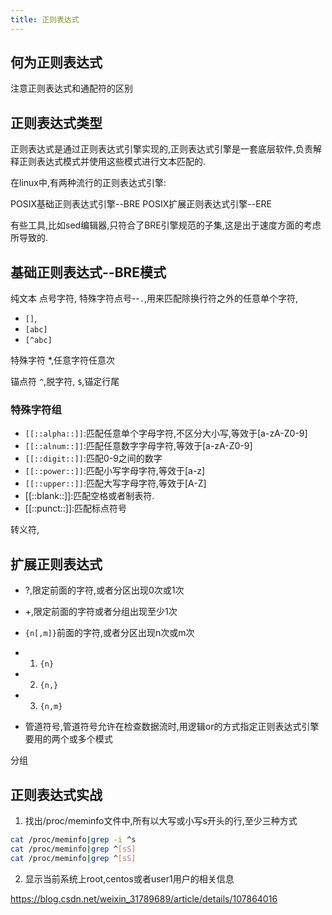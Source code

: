 ```yaml
---
title: 正则表达式
---
```


## 何为正则表达式



注意正则表达式和通配符的区别



## 正则表达式类型

正则表达式是通过正则表达式引擎实现的,正则表达式引擎是一套底层软件,负责解释正则表达式模式并使用这些模式进行文本匹配的.

在linux中,有两种流行的正则表达式引擎:

POSIX基础正则表达式引擎--BRE
POSIX扩展正则表达式引擎--ERE

有些工具,比如sed编辑器,只符合了BRE引擎规范的子集,这是出于速度方面的考虑所导致的.


## 基础正则表达式--BRE模式


纯文本
点号字符,
特殊字符点号--`.`,用来匹配除换行符之外的任意单个字符,
- `[]`,
- `[abc]`
- `[^abc]`


特殊字符
*,任意字符任意次





锚点符
`^`,脱字符,
`$`,锚定行尾






### 特殊字符组
- `[[::alpha::]]`:匹配任意单个字母字符,不区分大小写,等效于[a-zA-Z0-9]
- `[[::alnum::]]`:匹配任意数字字母字符,等效于[a-zA-Z0-9]
- `[[::digit::]]`:匹配0-9之间的数字
- `[[::power::]]`:匹配小写字母字符,等效于[a-z]
- `[[::upper::]]`:匹配大写字母字符,等效于[A-Z]
- [[::blank::]]:匹配空格或者制表符.
- [[::punct::]]:匹配标点符号



转义符,



## 扩展正则表达式


- ?,限定前面的字符,或者分区出现0次或1次
- +,限定前面的字符或者分组出现至少1次
- `{n[,m]}`前面的字符,或者分区出现n次或m次
- 1) `{n}`
- 2) `{n,}`
- 3) `{n,m}`


- 管道符号,管道符号允许在检查数据流时,用逻辑or的方式指定正则表达式引擎要用的两个或多个模式


分组




## 正则表达式实战

1. 找出/proc/meminfo文件中,所有以大写或小写s开头的行,至少三种方式
```bash
cat /proc/meminfo|grep -i ^s
cat /proc/meminfo|grep ^[sS]
cat /proc/meminfo|grep ^[sS]
```

2. 显示当前系统上root,centos或者user1用户的相关信息




https://blog.csdn.net/weixin_31789689/article/details/107864016


 

